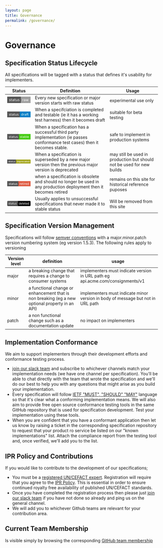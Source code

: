 ```yaml
---
layout: page
title: Governance
permalink: /governance/
---
```

# Governance

## Specification Status Lifecycle

All specifications will be tagged with a status that defines it's usability for implementers.

|Status|Definition|Usage|
|---|---|---|
|![Raw](../images/raw.svg)|Every new specification or major version starts with raw status|experimental use only|
|![Draft](../images/draft.svg)|When a specifciation is completed and testable (ie it has a working test harness) then it becomes draft|suitable for beta testing|
|![Stable](../images/stable.svg)|When a specification has a successful third party implementation (ie passes conformance test cases) then it becomes stable.|safe to implement in production systems|
|![Deprecated](../images/deprecated.svg)|When a specification is superseded by a new major version then the previous major version is deprecated|may still be used in production but should not be used for new builds|
|![Retired](../images/retired.svg)|when a specification is obsolete and should no longer be used in any production deployment then it becomes retired|remains on this site for historical reference puposes|
|![Deleted](../images/deleted.svg)|Usually applies to unsuccessful specifications that never made it to stable status|Will be removed from this site|

## Specification Version Management

Specifications will follow [semver conventions](https://semver.org/) with a major.minor.patch version numbering system (eg version 1.5.3). The following rules apply to versioning

|Version level|definition|usage|
|---|---|---|
|major|a breaking change that requires a change to consumer systems|implementers must indicate version in URL path eg api.acme.com/consignments/v1|
|minor|a functional change or enhancement that is non breaking (eg a new optional property in an API)|implementers must indicate minor version in body of message but not in URL path|
|patch|a non functional change such as a documentation update|no impact on implementers|

## Implementation Conformance

We aim to support implementers through their development efforts and conformance testing process.

* [join our slack team](//chat.edi3.org/) and subscribe to whichever channels match your implementation needs (we have one channel per specification). You'll be able to chat directly with the team that wrote the specification and we'll do our best to help you with any questions that might arise as you build your implementation.
* Every specification will follow  [IETF "MUST", "SHOULD" "MAY"](https://www.ietf.org/rfc/rfc2119.txt) language so that it's clear what a conforming implementation means.  We will also aim to provide free open source conformance testing tools in the same GitHub repository that is used for specification development. Test your implementation using these tools.
* When you are confident that you have a conformant application then let us know by raising a ticket in the corresponding specification repository to request that your product ro service be listed on our "known implementations" list.  Attach the compliance report from the testing tool and, once verified, we'll add you to the list.

## IPR Policy and Contributions

If you would like to contribute to the development of our specifications;

* You must be a [registered UN/CEFACT expert](https://uncefact.unece.org/display/uncefactpublic/UNCEFACT+Expert+Registration). Registration will require that you agree to the [IPR Policy](https://www.unece.org/fileadmin/DAM/cefact/cf_plenary/plenary12/ECE_TRADE_C_CEFACT_2010_20_Rev2E_UpdatedIPRpolicy.pdf). This is essential in order to ensure continued royalty free availability of published UN/CEFACT standards. 
* Once you have completed the registration process then please just [join our slack team](//chat.edi3.org/) if you have not done so already and ping us on the general channel. 
* We will add you to whichever Github teams are relevant for your contribution area.

## Current Team Membership

Is visible simply by browsing the corresponding [GitHub team membership](https://github.com/orgs/edi3/teams)


